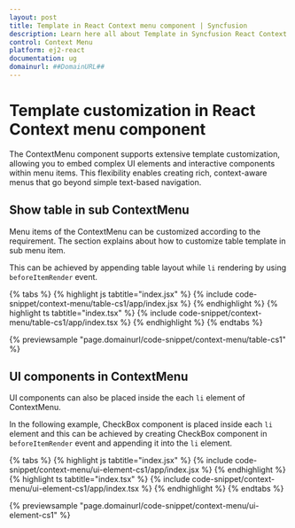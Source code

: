```yaml
---
layout: post
title: Template in React Context menu component | Syncfusion
description: Learn here all about Template in Syncfusion React Context menu component of Syncfusion Essential JS 2 and more.
control: Context Menu 
platform: ej2-react
documentation: ug
domainurl: ##DomainURL##
---
```


# Template customization in React Context menu component

The ContextMenu component supports extensive template customization, allowing you to embed complex UI elements and interactive components within menu items. This flexibility enables creating rich, context-aware menus that go beyond simple text-based navigation.

## Show table in sub ContextMenu

Menu items of the ContextMenu can be customized according to the requirement. The section explains about how to customize table template in sub menu item.

This can be achieved by appending table layout while `li` rendering by using `beforeItemRender` event.

{% tabs %}
{% highlight js tabtitle="index.jsx" %}
{% include code-snippet/context-menu/table-cs1/app/index.jsx %}
{% endhighlight %}
{% highlight ts tabtitle="index.tsx" %}
{% include code-snippet/context-menu/table-cs1/app/index.tsx %}
{% endhighlight %}
{% endtabs %}

 {% previewsample "page.domainurl/code-snippet/context-menu/table-cs1" %}

## UI components in ContextMenu

UI components can also be placed inside the each `li` element of ContextMenu.

In the following example, CheckBox component is placed inside each `li` element and this can be achieved by creating CheckBox component in `beforeItemRender` event and appending it into the `li` element.

{% tabs %}
{% highlight js tabtitle="index.jsx" %}
{% include code-snippet/context-menu/ui-element-cs1/app/index.jsx %}
{% endhighlight %}
{% highlight ts tabtitle="index.tsx" %}
{% include code-snippet/context-menu/ui-element-cs1/app/index.tsx %}
{% endhighlight %}
{% endtabs %}

 {% previewsample "page.domainurl/code-snippet/context-menu/ui-element-cs1" %}
